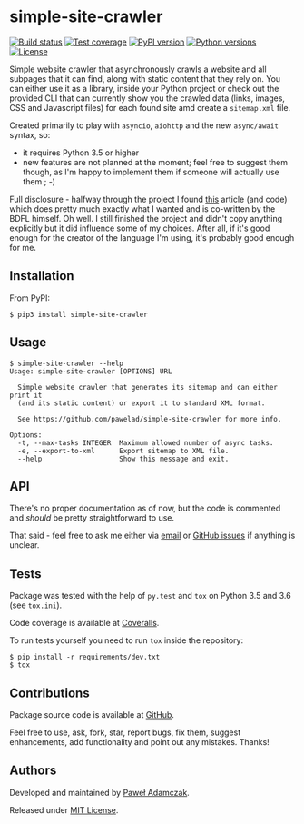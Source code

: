 # simple-site-crawler
[![Build status](https://img.shields.io/travis/pawelad/simple-site-crawler.svg)][travis]
[![Test coverage](https://img.shields.io/coveralls/pawelad/simple-site-crawler.svg)][coveralls]
[![PyPI version](https://img.shields.io/pypi/v/simple-site-crawler.svg)][pypi]
[![Python versions](https://img.shields.io/pypi/pyversions/simple-site-crawler.svg)][pypi]
[![License](https://img.shields.io/github/license/pawelad/simple-site-crawler.svg)][license]

Simple website crawler that asynchronously crawls a website and all subpages
that it can find, along with static content that they rely on. You can either
use it as a library, inside your Python project or check out the provided CLI
that can currently show you the crawled data (links, images, CSS and Javascript
files) for each found site amd create a `sitemap.xml` file.

Created primarily to play with `asyncio`, `aiohttp` and the new `async/await`
syntax, so:

- it requires Python 3.5 or higher
- new features are not planned at the moment; feel free to suggest them though,
as I'm happy to implement them if someone will actually use them ; -)

Full disclosure - halfway through the project I found [this][crawler] article
(and code) which does pretty much exactly what I wanted and is co-written by
the BDFL himself. Oh well. I still finished the project and didn't copy anything
explicitly but it did influence some of my choices. After all, if it's good
enough for the creator of the language I'm using, it's probably good enough for
me.

## Installation
From PyPI:

```
$ pip3 install simple-site-crawler
```

## Usage

```
$ simple-site-crawler --help                      
Usage: simple-site-crawler [OPTIONS] URL

  Simple website crawler that generates its sitemap and can either print it
  (and its static content) or export it to standard XML format.

  See https://github.com/pawelad/simple-site-crawler for more info.

Options:
  -t, --max-tasks INTEGER  Maximum allowed number of async tasks.
  -e, --export-to-xml      Export sitemap to XML file.
  --help                   Show this message and exit.
```

## API
There's no proper documentation as of now, but the code is commented and
*should* be pretty straightforward to use.

That said - feel free to ask me either via [email](mailto:pawel.ad@gmail.com)
or [GitHub issues][github add issue] if anything is unclear.

## Tests
Package was tested with the help of `py.test` and `tox` on Python 3.5 and 3.6
(see `tox.ini`).

Code coverage is available at [Coveralls][coveralls].

To run tests yourself you need to run `tox` inside the repository:

```shell
$ pip install -r requirements/dev.txt
$ tox
```

## Contributions
Package source code is available at [GitHub][github].

Feel free to use, ask, fork, star, report bugs, fix them, suggest enhancements,
add functionality and point out any mistakes. Thanks!

## Authors
Developed and maintained by [Paweł Adamczak][pawelad].

Released under [MIT License][license].


[coveralls]: https://coveralls.io/github/pawelad/simple-site-crawler
[crawler]: http://aosabook.org/en/500L/a-web-crawler-with-asyncio-coroutines.html
[github]: https://github.com/pawelad/simple-site-crawler
[github add issue]: https://github.com/pawelad/simple-site-crawler/issues/new
[license]: https://github.com/pawelad/simple-site-crawler/blob/master/LICENSE
[pawelad]: https://github.com/pawelad
[pypi]: https://pypi.python.org/pypi/simple-site-crawler
[travis]: https://travis-ci.org/pawelad/simple-site-crawler
